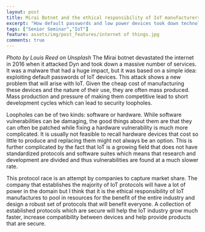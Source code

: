 ```yaml
---
layout: post
title: Mirai Botnet and the ethical responsibility of IoT manufacturers
excerpt: "How default passwords and low power devices took down technological titans"
tags: ["Senior Seminar","IoT"]
feature: assets/img/post_features/internet of things.jpg
comments: true
---
```


_Photo by Louis Reed on Unsplash_
The Mirai botnet devastated the internet in 2016 when it attacked Dyn and took down a massive number of services. It was a malware that had a huge impact, but it was based on a simple idea: exploiting default passwords of IoT devices. This attack shows a new problem that will arise with IoT. Given the cheap cost of manufacturing these devices and the nature of their use, they are often mass produced. Mass production and pressure of making them competitive lead to short development cycles which can lead to security loopholes.

Loopholes can be of two kinds: software or hardware. While software vulnerabilities can be damaging, the good things about them are that they can often be patched while fixing a hardware vulnerability is much more complicated. It is usually not feasible to recall hardware devices that cost so little to produce and replacing them might not always be an option. This is further complicated by the fact that IoT is a growing field that does not have standardized protocols and software suites which means that research and development are divided and thus vulnerabilities are found at a much slower rate.

This protocol race is an attempt by companies to capture market share. The company that establishes the majority of IoT protocols will have a lot of power in the domain but I think that it is the ethical responsibility of IoT manufactures to pool in resources for the benefit of the entire industry and design a robust set of protocols that will benefit everyone. A collection of established protocols which are secure will help the IoT industry grow much faster, increase compatibility between devices and help provide products that are secure.
